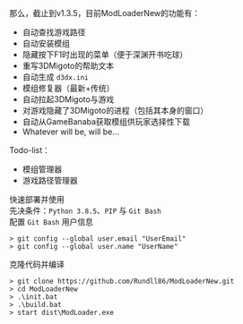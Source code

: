 那么，截止到v1.3.5，目前ModLoaderNew的功能有：  
- 自动查找游戏路径  
- 自动安装模组  
- 隐藏按下F1时出现的菜单（便于深渊开书吃球）  
- 重写3DMigoto的帮助文本  
- 自动生成 `d3dx.ini`  
- 模组修复器（最新+传统）  
- 自动拉起3DMigoto与游戏  
- 对游戏隐藏了3DMigoto的进程（包括其本身的窗口）
- 自动从GameBanaba获取模组供玩家选择性下载
- Whatever will be, will be...

Todo-list：  
- 模组管理器
- 游戏路径管理器

快速部署并使用  
先决条件：`Python 3.8.5`、`PIP` 与 `Git Bash`  
配置 `Git Bash` 用户信息
```plain
> git config --global user.email "UserEmail"
> git config --global user.name "UserName"
```
克隆代码并编译
```plain
> git clone https://github.com/Rundll86/ModLoaderNew.git
> cd ModLoaderNew
> .\init.bat
> .\build.bat
> start dist\ModLoader.exe
```